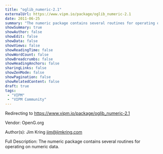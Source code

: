 ```yaml
---
title: "oglib_numeric-2.1"
externalUrl: https://www.vipm.io/package/oglib_numeric-2.1
date: 2011-06-25
summary: "The numeric package contains several routines for operating on numeric data."
showSummary: true
showAuthor: false
showEdit: false
showData: false
showViews: false
showReadingTime: false
showWordCount: false
showBreadcrumbs: false
showHeadingAnchors: false
sharingLinks: false
showZenMode: false
showPagination: false
showRelatedContent: false
draft: true
tags:
 - "VIPM"
 - "VIPM Community"
---
```


Redirecting to https://www.vipm.io/package/oglib_numeric-2.1

Vendor: OpenG.org

Author(s): Jim Kring <jim@jimkring.com>
 
Full Description:
The numeric package contains several routines for operating on numeric data.